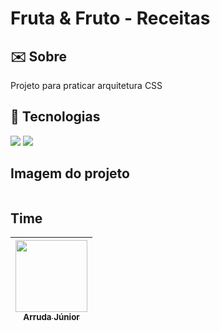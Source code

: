 <h1>Fruta & Fruto - Receitas</h1>

<h2> ✉️ Sobre</h2>
<p>Projeto para praticar arquitetura CSS</p>

## 🚀 Tecnologias
<div>
  <img src="https://img.shields.io/badge/HTML-239120?style=for-the-badge&logo=html5&logoColor=white">
  <img src="https://img.shields.io/badge/CSS-239120?&style=for-the-badge&logo=css3&logoColor=white">
</div>

## Imagem do projeto
<table>
  <tr>
    <!-- <td><img src="https://github.com/ArrudaaJunior/Culturama/assets/34192862/576a2828-308e-468d-b435-f747d23b3c15" alt="imagem do projeto" width="500"></td>
    <td><img src="https://github.com/ArrudaaJunior/Culturama/assets/34192862/98f16a9c-5efe-4553-9239-d08c433b1679" alt="imagem do projeto" width="500"></td>
    <td><img src="https://github.com/ArrudaaJunior/Culturama/assets/34192862/95db2175-ccfe-4971-9050-6cf3cf8a890f" alt="imagem do projeto" width="500"></td>
  </tr>
  <tr>
    <td><img src="https://github.com/ArrudaaJunior/Culturama/assets/34192862/b41de9c1-eee9-42e2-b241-f6bedaa24047" alt="imagem do projeto" width="300"></td>
    <td><img src="https://github.com/ArrudaaJunior/Culturama/assets/34192862/fea63d4e-0878-4661-8ac1-3088d7c853a0" alt="imagem do projeto" width="300"></td>
  </tr> -->
</table>

## Time

| [<img loading="lazy" src="https://avatars.githubusercontent.com/u/34192862?s=400&u=e8511485b428717385e3ae9483ade57359be8779&v=4" width=115><br><sub>Arruda Júnior</sub>](https://github.com/ArrudaaJunior) |
| :---: |
